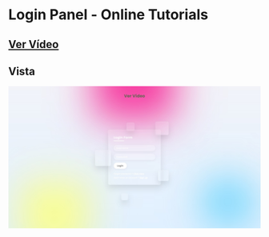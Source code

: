 # Login Panel - Online Tutorials

## [Ver Vídeo](https://youtu.be/mW0Z1T8l7sU)
## Vista
![View](view.jpg)
